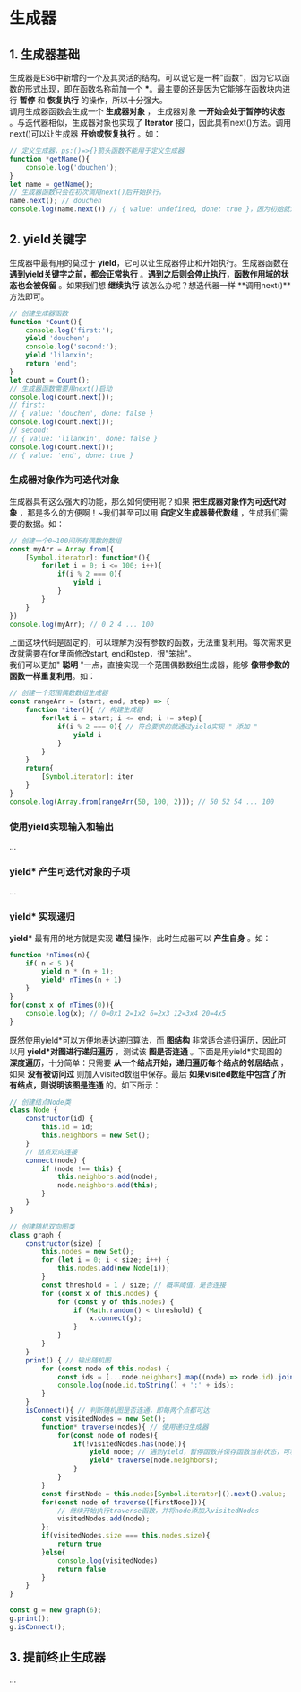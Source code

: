 # 生成器
## 1. 生成器基础
生成器是ES6中新增的一个及其灵活的结构。可以说它是一种"函数"，因为它以函数的形式出现，即在函数名称前加一个 **\***。最主要的还是因为它能够在函数块内进行 **暂停** 和 **恢复执行** 的操作，所以十分强大。  
调用生成器函数会生成一个 **生成器对象** ， 生成器对象 **一开始会处于暂停的状态** 。与迭代器相似，生成器对象也实现了 **Iterator** 接口，因此具有next()方法。调用next()可以让生成器 **开始或恢复执行** 。如：
```JavaScript
// 定义生成器，ps:()=>{}箭头函数不能用于定义生成器
function *getName(){
    console.log('douchen');
}
let name = getName();
// 生成器函数只会在初次调用next()后开始执行。
name.next(); // douchen
console.log(name.next()) // { value: undefined, done: true }，因为初始就没设置数值，所以迭代已耗尽。
```
## 2. yield关键字
生成器中最有用的莫过于 **yield**，它可以让生成器停止和开始执行。生成器函数在 **遇到yield关键字之前，都会正常执行** 。**遇到之后则会停止执行，函数作用域的状态也会被保留** 。如果我们想 **继续执行** 该怎么办呢？想迭代器一样 **调用next()**方法即可。
```JavaScript
// 创建生成器函数
function *Count(){
    console.log('first:');
    yield 'douchen';
    console.log('second:');
    yield 'lilanxin';
    return 'end';
}
let count = Count();
// 生成器函数需要用next()启动
console.log(count.next()); 
// first: 
// { value: 'douchen', done: false }
console.log(count.next()); 
// second: 
// { value: 'lilanxin', done: false }
console.log(count.next());
// { value: 'end', done: true }
```
### 生成器对象作为可迭代对象
生成器具有这么强大的功能，那么如何使用呢？如果 **把生成器对象作为可迭代对象** ，那是多么的方便啊！~我们甚至可以用 **自定义生成器替代数组** ，生成我们需要的数据。如：
```JavaScript
// 创建一个0~100间所有偶数的数组
const myArr = Array.from({
    [Symbol.iterator]: function*(){
        for(let i = 0; i <= 100; i++){
            if(i % 2 === 0){
                yield i 
            }
        } 
    }
})
console.log(myArr); // 0 2 4 ... 100
```
上面这块代码是固定的，可以理解为没有参数的函数，无法重复利用。每次需求更改就需要在for里面修改start, end和step，很"笨拙"。  
我们可以更加" **聪明** "一点，直接实现一个范围偶数数组生成器，能够 **像带参数的函数一样重复利用**。如：
```JavaScript
// 创建一个范围偶数数组生成器
const rangeArr = (start, end, step) => {
    function *iter(){ // 构建生成器
        for(let i = start; i <= end; i += step){
            if(i % 2 === 0){ // 符合要求的就通过yield实现 " 添加 "
                yield i 
            }
        } 
    }
    return{
        [Symbol.iterator]: iter
    }
}
console.log(Array.from(rangeArr(50, 100, 2))); // 50 52 54 ... 100
```
### 使用yield实现输入和输出
...
### yield* 产生可迭代对象的子项
...
### yield* 实现递归
**yield\*** 最有用的地方就是实现 **递归** 操作，此时生成器可以 **产生自身** 。如：
```JavaScript
function *nTimes(n){
    if( n < 5 ){
        yield n * (n + 1);
        yield* nTimes(n + 1)
    }
}
for(const x of nTimes(0)){
    console.log(x); // 0=0x1 2=1x2 6=2x3 12=3x4 20=4x5
}
```
既然使用yield\*可以方便地表达递归算法，而 **图结构** 非常适合递归遍历，因此可以用 **yield\*对图进行递归遍历** ，测试该 **图是否连通** 。下面是用yield\*实现图的 **深度遍历**，十分简单：只需要 **从一个结点开始，递归遍历每个结点的邻居结点** ，如果 **没有被访问过** 则加入visited数组中保存。最后 **如果visited数组中包含了所有结点，则说明该图是连通** 的。如下所示：
```JavaScript
// 创建结点Node类
class Node {
    constructor(id) {
        this.id = id;
        this.neighbors = new Set();
    }
    // 结点双向连接
    connect(node) {
        if (node !== this) {
            this.neighbors.add(node);
            node.neighbors.add(this);
        }
    }
}

// 创建随机双向图类
class graph {
    constructor(size) {
        this.nodes = new Set();
        for (let i = 0; i < size; i++) {
            this.nodes.add(new Node(i));
        }
        const threshold = 1 / size; // 概率阈值，是否连接
        for (const x of this.nodes) {
            for (const y of this.nodes) {
                if (Math.random() < threshold) {
                    x.connect(y);
                }
            }
        }
    }
    print() { // 输出随机图
        for (const node of this.nodes) {
            const ids = [...node.neighbors].map((node) => node.id).join(',');
            console.log(node.id.toString() + ':' + ids);
        }
    }
    isConnect(){ // 判断随机图是否连通，即每两个点都可达
        const visitedNodes = new Set();
        function* traverse(nodes){ // 使用递归生成器
            for(const node of nodes){
                if(!visitedNodes.has(node)){
                    yield node; // 遇到yield，暂停函数并保存函数当前状态，可利用.next()或for of继续执行。
                    yield* traverse(node.neighbors);
                }
            }
        }
        const firstNode = this.nodes[Symbol.iterator]().next().value;
        for(const node of traverse([firstNode])){ 
            // 继续开始执行traverse函数，并将node添加入visitedNodes
            visitedNodes.add(node);
        };
        if(visitedNodes.size === this.nodes.size){
            return true
        }else{
            console.log(visitedNodes)
            return false
        }
    }
}

const g = new graph(6);
g.print();
g.isConnect();
```
## 3. 提前终止生成器
...